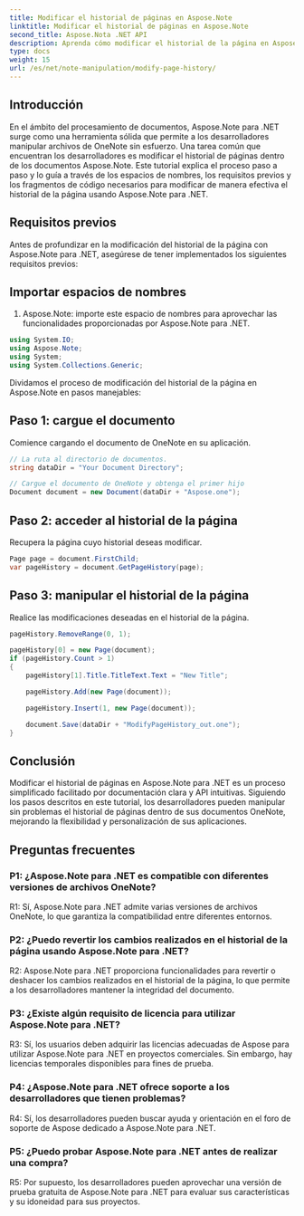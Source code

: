 ```yaml
---
title: Modificar el historial de páginas en Aspose.Note
linktitle: Modificar el historial de páginas en Aspose.Note
second_title: Aspose.Nota .NET API
description: Aprenda cómo modificar el historial de la página en Aspose.Note para .NET usando este tutorial completo. Mejore sus capacidades de procesamiento de documentos sin esfuerzo.
type: docs
weight: 15
url: /es/net/note-manipulation/modify-page-history/
---
```

## Introducción

En el ámbito del procesamiento de documentos, Aspose.Note para .NET surge como una herramienta sólida que permite a los desarrolladores manipular archivos de OneNote sin esfuerzo. Una tarea común que encuentran los desarrolladores es modificar el historial de páginas dentro de los documentos Aspose.Note. Este tutorial explica el proceso paso a paso y lo guía a través de los espacios de nombres, los requisitos previos y los fragmentos de código necesarios para modificar de manera efectiva el historial de la página usando Aspose.Note para .NET.

## Requisitos previos

Antes de profundizar en la modificación del historial de la página con Aspose.Note para .NET, asegúrese de tener implementados los siguientes requisitos previos:

## Importar espacios de nombres

1. Aspose.Note: importe este espacio de nombres para aprovechar las funcionalidades proporcionadas por Aspose.Note para .NET.

```csharp
using System.IO;
using Aspose.Note;
using System;
using System.Collections.Generic;
```

Dividamos el proceso de modificación del historial de la página en Aspose.Note en pasos manejables:

## Paso 1: cargue el documento

Comience cargando el documento de OneNote en su aplicación.

```csharp
// La ruta al directorio de documentos.
string dataDir = "Your Document Directory";

// Cargue el documento de OneNote y obtenga el primer hijo
Document document = new Document(dataDir + "Aspose.one");
```

## Paso 2: acceder al historial de la página

Recupera la página cuyo historial deseas modificar.

```csharp
Page page = document.FirstChild;
var pageHistory = document.GetPageHistory(page);
```

## Paso 3: manipular el historial de la página

Realice las modificaciones deseadas en el historial de la página.

```csharp
pageHistory.RemoveRange(0, 1);

pageHistory[0] = new Page(document);
if (pageHistory.Count > 1)
{
    pageHistory[1].Title.TitleText.Text = "New Title";

    pageHistory.Add(new Page(document));

    pageHistory.Insert(1, new Page(document));

    document.Save(dataDir + "ModifyPageHistory_out.one");
}
```

## Conclusión

Modificar el historial de páginas en Aspose.Note para .NET es un proceso simplificado facilitado por documentación clara y API intuitivas. Siguiendo los pasos descritos en este tutorial, los desarrolladores pueden manipular sin problemas el historial de páginas dentro de sus documentos OneNote, mejorando la flexibilidad y personalización de sus aplicaciones.

## Preguntas frecuentes

### P1: ¿Aspose.Note para .NET es compatible con diferentes versiones de archivos OneNote?

R1: Sí, Aspose.Note para .NET admite varias versiones de archivos OneNote, lo que garantiza la compatibilidad entre diferentes entornos.

### P2: ¿Puedo revertir los cambios realizados en el historial de la página usando Aspose.Note para .NET?

R2: Aspose.Note para .NET proporciona funcionalidades para revertir o deshacer los cambios realizados en el historial de la página, lo que permite a los desarrolladores mantener la integridad del documento.

### P3: ¿Existe algún requisito de licencia para utilizar Aspose.Note para .NET?

R3: Sí, los usuarios deben adquirir las licencias adecuadas de Aspose para utilizar Aspose.Note para .NET en proyectos comerciales. Sin embargo, hay licencias temporales disponibles para fines de prueba.

### P4: ¿Aspose.Note para .NET ofrece soporte a los desarrolladores que tienen problemas?

R4: Sí, los desarrolladores pueden buscar ayuda y orientación en el foro de soporte de Aspose dedicado a Aspose.Note para .NET.

### P5: ¿Puedo probar Aspose.Note para .NET antes de realizar una compra?

R5: Por supuesto, los desarrolladores pueden aprovechar una versión de prueba gratuita de Aspose.Note para .NET para evaluar sus características y su idoneidad para sus proyectos.

